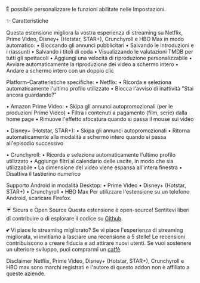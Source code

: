 È possibile personalizzare le funzioni abilitate nelle Impostazioni.

✨ Caratteristiche

Questa estensione migliora la vostra esperienza di streaming su Netflix, Prime Video, Disney+ (Hotstar, STAR+), Crunchyroll e HBO Max in modo automatico:
  • Bloccando gli annunci pubblicitari
  • Salvando le introduzioni e i riassunti
  • Salvando i titoli di coda
  • Visualizzando le valutazioni TMDB per tutti gli spettacoli
  • Aggiungi una velocità di riproduzione personalizzabile 
  • Avviare automaticamente la riproduzione dei video a schermo intero
  • Andare a schermo intero con un doppio clic

Platform-Caratteristiche specifiche:
  • Netflix:
      • Ricorda e seleziona automaticamente l'ultimo profilo utilizzato
      • Blocca l'avviso di inattività "Stai ancora guardando?"

  • Amazon Prime Video:
      • Skipa gli annunci autopromozionali (per le produzioni Prime Video)
      • Filtra i contenuti a pagamento (film, serie) dalla home page
      • Rimuove l'effetto sfocatura quando si passa il mouse sui video

  • Disney+ (Hotstar, STAR+):
      • Skipa gli annunci autopromozionali
      • Ritorna automaticamente alla modalità a schermo intero quando si passa all'episodio successivo

  • Crunchyroll:
      • Ricorda e seleziona automaticamente l'ultimo profilo utilizzato
      • Aggiunge filtri al calendario delle uscite, in modo che sia utilizzabile
      • La dimensione del video viene espansa all'intera finestra
      • Disattiva il tastierino numerico

Supporto Android in modalità Desktop:
  • Prime Video
  • Disney+ (Hotstar, STAR+)
  • Crunchyroll
  • HBO Max
Per utilizzare l'estensione su un telefono Android, scaricare Firefox.

☔ Sicura e Open Source
Questa estensione è open-source! Sentitevi liberi di contribuire o di esplorare il codice su <a href='https://github.com/Dreamlinerm/Netflix-Prime-Auto-Skip' target='_blank'>Github</a>.

💕 Vi piace lo streaming migliorato? 
Se vi piace l'esperienza di streaming migliorata, vi invitiamo a lasciare una recensione a 5 stelle! Le recensioni contribuiscono a creare fiducia e ad attirare nuovi utenti.
Se vuoi sostenere un ulteriore sviluppo, puoi comprarmi un <a href='https://github.com/sponsors/Dreamlinerm' target='_blank'>caffè</a>.

Disclaimer
Netflix, Prime Video, Disney+ (Hotstar, STAR+), Crunchyroll e HBO max sono marchi registrati e l'autore di questo addon non è affiliato a queste aziende.